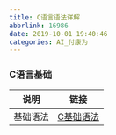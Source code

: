 ```yaml
---
title: C语言语法详解
abbrlink: 16986
date: 2019-10-01 19:40:46
categories: AI_付康为
---
```

### C语言基础

说明     | 链接
---------|---
基础语法  | [C基础语法]

[C基础语法]: https://fukangwei.github.io/C语言语法详解/C基础语法